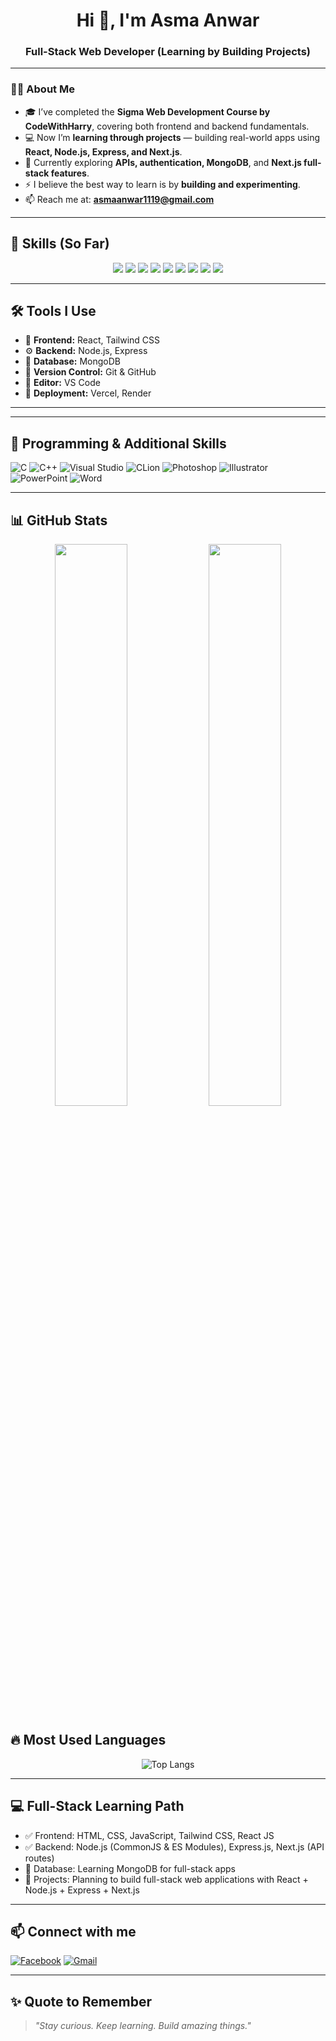 <h1 align="center">Hi 👋, I'm Asma Anwar</h1>
<h3 align="center">Full-Stack Web Developer (Learning by Building Projects)</h3>

---

### 👩‍💻 About Me

- 🎓 I’ve completed the **Sigma Web Development Course by CodeWithHarry**, covering both frontend and backend fundamentals.  
- 💻 Now I’m **learning through projects** — building real-world apps using **React, Node.js, Express, and Next.js**.  
- 🌱 Currently exploring **APIs, authentication, MongoDB**, and **Next.js full-stack features**.  
- ⚡ I believe the best way to learn is by **building and experimenting**.  
- 📫 Reach me at: **asmaanwar1119@gmail.com**

---

## 🧠 Skills (So Far)

<p align="center">
  <img src="https://img.shields.io/badge/HTML5-E34F26?style=flat&logo=html5&logoColor=white" />
  <img src="https://img.shields.io/badge/CSS3-1572B6?style=flat&logo=css3&logoColor=white" />
  <img src="https://img.shields.io/badge/JavaScript-F7DF1E?style=flat&logo=javascript&logoColor=black" />
  <img src="https://img.shields.io/badge/TailwindCSS-38B2AC?style=flat&logo=tailwind-css&logoColor=white" />
  <img src="https://img.shields.io/badge/React-20232A?style=flat&logo=react&logoColor=61DAFB" />
  <img src="https://img.shields.io/badge/Node.js-339933?style=flat&logo=nodedotjs&logoColor=white" />
  <img src="https://img.shields.io/badge/Express.js-000000?style=flat&logo=express&logoColor=white" />
  <img src="https://img.shields.io/badge/Next.js-000000?style=flat&logo=nextdotjs&logoColor=white" />
  <img src="https://img.shields.io/badge/MongoDB-4EA94B?style=flat&logo=mongodb&logoColor=white" />
</p>

---

## 🛠 Tools I Use

- 🧩 **Frontend:** React, Tailwind CSS  
- ⚙️ **Backend:** Node.js, Express  
- 💾 **Database:** MongoDB  
- 🧠 **Version Control:** Git & GitHub  
- 🧰 **Editor:** VS Code  
- 🚀 **Deployment:** Vercel, Render  

---

---

## 🧰 Programming & Additional Skills

![C](https://img.shields.io/badge/C-00599C?style=flat&logo=c&logoColor=white)
![C++](https://img.shields.io/badge/C++-00599C?style=flat&logo=c%2B%2B&logoColor=white)
![Visual Studio](https://img.shields.io/badge/Visual_Studio-5C2D91?style=flat&logo=visual-studio&logoColor=white)
![CLion](https://img.shields.io/badge/CLion-000000?style=flat&logo=clion&logoColor=white)
![Photoshop](https://img.shields.io/badge/Photoshop-31A8FF?style=flat&logo=adobe-photoshop&logoColor=white)
![Illustrator](https://img.shields.io/badge/Illustrator-FF9A00?style=flat&logo=adobe-illustrator&logoColor=white)
![PowerPoint](https://img.shields.io/badge/PowerPoint-D24726?style=flat&logo=microsoft-powerpoint&logoColor=white)
![Word](https://img.shields.io/badge/Word-2B579A?style=flat&logo=microsoft-word&logoColor=white)

---
## 📊 GitHub Stats

<p align="center">
  <img width="48%" src="https://github-readme-stats.vercel.app/api?username=AsmaAnwar05&show_icons=true&theme=radical" />
  <img width="48%" src="https://github-readme-streak-stats.herokuapp.com/?user=AsmaAnwar05&theme=radical" />
</

---

## 🔥 Most Used Languages

<p align="center">
  <img src="https://github-readme-stats.vercel.app/api/top-langs/?username=AsmaAnwar05&layout=compact&theme=radical" alt="Top Langs" />
</p>

---

## 💻 Full-Stack Learning Path

- ✅ Frontend: HTML, CSS, JavaScript, Tailwind CSS, React JS  
- ✅ Backend: Node.js (CommonJS & ES Modules), Express.js, Next.js (API routes)  
- 🔄 Database: Learning MongoDB for full-stack apps  
- 📂 Projects: Planning to build full-stack web applications with React + Node.js + Express + Next.js  

---

## 📫 Connect with me

[![Facebook](https://img.shields.io/badge/Facebook-1877F2?style=flat&logo=facebook&logoColor=white)](https://www.facebook.com/share/1KF3R5W7LJ/?mibextid=wwXIfr)
[![Gmail](https://img.shields.io/badge/Gmail-D14836?style=flat&logo=gmail&logoColor=white)](mailto:asmaanwar1119@gmail.com)

---

## ✨ Quote to Remember

> *"Stay curious. Keep learning. Build amazing things."*
